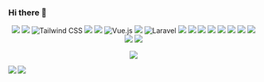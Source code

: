 ### Hi there 👋
<p align="center">
  <img src="https://img.shields.io/badge/-HTML5-333.svg?logo=html5&style=flat">
  <img src="https://img.shields.io/badge/-CSS3-1572B6.svg?logo=css3&style=flat">
  <img src="https://img.shields.io/badge/Tailwind CSS-gray?style=flat&logo=tailwindcss" alt="Tailwind CSS">
  <img src="https://img.shields.io/badge/Javascript-276DC3.svg?logo=javascript&style=flat">
  <img src="https://img.shields.io/badge/-jQuery-0769AD.svg?logo=jquery&style=flat">
  <img src="https://img.shields.io/badge/Vue.js-gray?style=flat&logo=vue.js" alt="Vue.js">
  <img src="https://img.shields.io/badge/PHP-ccc.svg?logo=php&style=flat">
  <img src="https://img.shields.io/badge/Laravel-FF2D20?style=flat&logo=laravel" alt="Laravel">
  <img src="https://img.shields.io/badge/-Mac-0078D6.svg?logo=macos&style=flat">
  <img src="https://img.shields.io/badge/-Windows-0078D6.svg?logo=windows&style=flat">
  <img src="https://img.shields.io/badge/-Linux-6C6694.svg?logo=linux&style=flat">
  <img src="https://img.shields.io/badge/-Nginx-bfcfcf.svg?logo=nginx&style=flat">
  <img src="https://img.shields.io/badge/-Apache-D22128.svg?logo=apache&style=flat">
  <img src="https://img.shields.io/badge/-MySQL-bfcfcf.svg?logo=mysql&style=flat">
  <img src="https://img.shields.io/badge/-Visual%20Studio%20Code-007ACC.svg?logo=visual-studio-code&style=flat">
  <img src="https://img.shields.io/badge/-Docker-EEE.svg?logo=docker&style=flat">
  <img src="https://img.shields.io/badge/-Amazon%20AWS-232F3E.svg?logo=amazon-aws&style=flat">
  <img src="https://img.shields.io/badge/-GitHub-181717.svg?logo=github&style=flat">
</p>

<p align="center">
  <img src="https://github-profile-trophy.vercel.app/?username=TakashiAoki5816&theme=onedark">
</p>

<div dir=auto>
  <a href="https://github.comgithub-readme-stats">
    <img align="left" src="https://github-readme-stats.vercel.app/api?username=TakashiAoki5816&show_icons=true&theme=vue-dark" />
  </a>
  <a href="https://github.com/github-readme-stats">
    <img align="left" src="https://github-readme-stats.vercel.app/api/top-langs/?username=TakashiAoki5816&theme=vue-dark" />
  </a>
</div>

